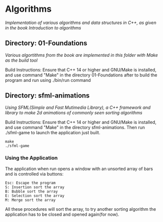 # Algorithms

*Implementation of various algorithms and data structures in C++, as given in the book Introduction to algorithms*

## Directory: 01-Foundations

*Various algortithms from the book are implemented in this folder with Make as the build tool*

Build Instructions: Ensure that C++ 14 or higher and GNU/Make is installed, and use command "Make" in the directory 01-Foundations after to build the program and run using ./bin/run command

## Directory: sfml-animations

*Using SFML(Simple and Fast Mutimedia Library), a C++ framework and library to make 2d animations of commonly seen sorting algorithms*

Build Instructions: Ensure that C++ 14 or higher and GNU/Make is installed, and use command "Make" in the directory sfml-animations. Then run ./sfml-game to launch the application just built.

    make
    ./sfml-game

### Using the Application

The application when run opens a window with an unsorted array of bars and is controlled via buttons:

    Esc: Escape the program
    S: Insertion sort the array
    B: Bubble sort the array
    E: Selection sort the array
    M: Merge sort the array

All these procedures will sort the array, to try another sorting algorithm the application has to be closed and opened again(for now).
